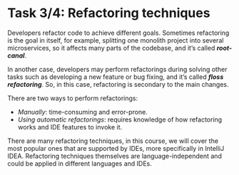 # Task 3/4: Refactoring techniques

Developers refactor code to achieve different goals. 
Sometimes refactoring is the goal in itself, for example, splitting one monolith project into several microservices, 
so it affects many parts of the codebase, and it’s called _**root-canal**_.

In another case, developers may perform refactorings during solving other tasks such as developing a new feature or bug
fixing, and it’s called _**floss refactoring**_. 
So, in this case, refactoring is secondary to the main changes.

There are two ways to perform refactorings:
- _Manually_: time-consuming and error-prone. 
- _Using automatic refactorings_: requires knowledge of how refactoring works and IDE features to invoke it.

There are many refactoring techniques, in this course, we will cover the most popular ones that are supported by IDEs, more specifically in IntelliJ IDEA. Refactoring techniques themselves are language-independent and could be applied in different languages and IDEs.
